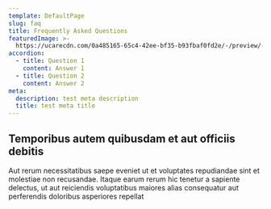 ```yaml
---
template: DefaultPage
slug: faq
title: Frequently Asked Questions
featuredImage: >-
  https://ucarecdn.com/0a485165-65c4-42ee-bf35-b93fbaf0fd2e/-/preview/-/rotate/270/
accordion:
  - title: Question 1
    content: Answer 1
  - title: Question 2
    content: Answer 2
meta:
  description: test meta description
  title: test meta title
---
```

## Temporibus autem quibusdam et aut officiis debitis

Aut rerum necessitatibus saepe eveniet ut et voluptates repudiandae sint et molestiae non recusandae. Itaque earum rerum hic tenetur a sapiente delectus, ut aut reiciendis voluptatibus maiores alias consequatur aut perferendis doloribus asperiores repellat